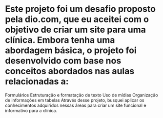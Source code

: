 # Este projeto foi um desafio proposto pela dio.com, que eu aceitei com o objetivo de criar um site para uma clínica. Embora tenha uma abordagem básica, o projeto foi desenvolvido com base nos conceitos abordados nas aulas relacionadas a:

Formulários
Estruturação e formatação de texto
Uso de mídias
Organização de informações em tabelas
Através desse projeto, busquei aplicar os conhecimentos adquiridos nessas áreas para criar um site funcional e informativo para a clínica.
